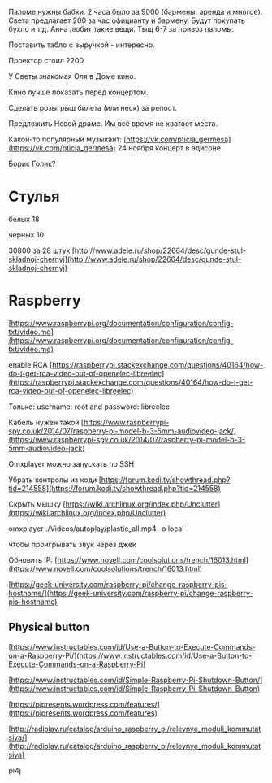 Паломе нужны бабки. 2 часа было за 9000 (бармены, аренда и многое). Света предлагает 200 за час официанту и бармену. Будут покупать бухло и т.д. Анна любит такие вещи. Тыщ 6-7 за привоз паломы.

Поставить табло с выручкой - интересно.

Проектор стоил 2200

У Светы знакомая Оля в Доме кино.

Кино лучше показать перед концертом.

Сделать розыгрыш билета (или неск) за репост.

Предложить Новой драме. Им всё время не хватает места.

Какой-то популярный музыкант: [https://vk.com/pticia_germesa](https://vk.com/pticia_germesa) 24 ноября концерт в эдисоне

Борис Голик?

# Стулья

белых 18

черных 10

30800 за 28 штук [http://www.adele.ru/shop/22664/desc/gunde-stul-skladnoj-chernyj](http://www.adele.ru/shop/22664/desc/gunde-stul-skladnoj-chernyj)

# Raspberry

[https://www.raspberrypi.org/documentation/configuration/config-txt/video.md](https://www.raspberrypi.org/documentation/configuration/config-txt/video.md)

enable RCA [https://raspberrypi.stackexchange.com/questions/40164/how-do-i-get-rca-video-out-of-openelec-libreelec](https://raspberrypi.stackexchange.com/questions/40164/how-do-i-get-rca-video-out-of-openelec-libreelec)

Только: username: root and password: libreelec

Кабель нужен такой [https://www.raspberrypi-spy.co.uk/2014/07/raspberry-pi-model-b-3-5mm-audiovideo-jack/](https://www.raspberrypi-spy.co.uk/2014/07/raspberry-pi-model-b-3-5mm-audiovideo-jack)

Omxplayer можно запускать по SSH

Убрать контролы из коди [https://forum.kodi.tv/showthread.php?tid=214558](https://forum.kodi.tv/showthread.php?tid=214558)

Скрыть мышку [https://wiki.archlinux.org/index.php/Unclutter](https://wiki.archlinux.org/index.php/Unclutter)

omxplayer ./Videos/autoplay/plastic_all.mp4 -o local

чтобы проигрывать звук через джек

Обновить IP: [https://www.novell.com/coolsolutions/trench/16013.html](https://www.novell.com/coolsolutions/trench/16013.html)

[https://geek-university.com/raspberry-pi/change-raspberry-pis-hostname/](https://geek-university.com/raspberry-pi/change-raspberry-pis-hostname)

## Physical button

[https://www.instructables.com/id/Use-a-Button-to-Execute-Commands-on-a-Raspberry-Pi/](https://www.instructables.com/id/Use-a-Button-to-Execute-Commands-on-a-Raspberry-Pi)

[https://www.instructables.com/id/Simple-Raspberry-Pi-Shutdown-Button/](https://www.instructables.com/id/Simple-Raspberry-Pi-Shutdown-Button)

[https://pipresents.wordpress.com/features/](https://pipresents.wordpress.com/features)

[http://radiolav.ru/catalog/arduino_raspberry_pi/releynye_moduli_kommutatsiya/](http://radiolav.ru/catalog/arduino_raspberry_pi/releynye_moduli_kommutatsiya)

pi4j